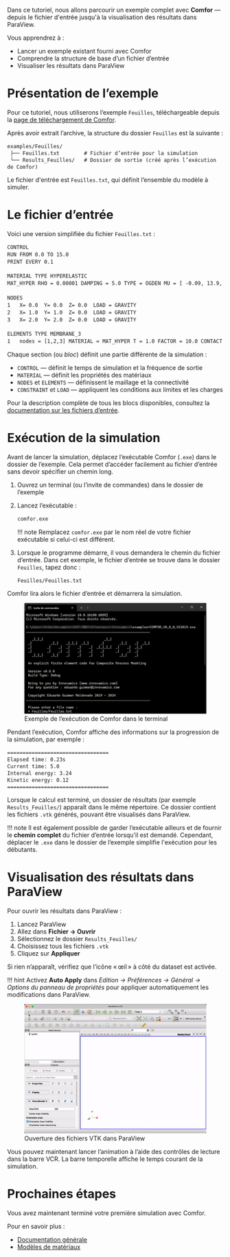Dans ce tutoriel, nous allons parcourir un exemple complet avec **Comfor** — depuis le fichier d'entrée jusqu'à la visualisation des résultats dans ParaView.

Vous apprendrez à :

- Lancer un exemple existant fourni avec Comfor
- Comprendre la structure de base d’un fichier d’entrée
- Visualiser les résultats dans ParaView

# Présentation de l’exemple

Pour ce tutoriel, nous utiliserons l’exemple `Feuilles`, téléchargeable depuis la [page de téléchargement de Comfor](download.md#exemples).

Après avoir extrait l’archive, la structure du dossier `Feuilles` est la suivante :

```text
examples/Feuilles/
 ├── Feuilles.txt        # Fichier d’entrée pour la simulation
 └── Results_Feuilles/   # Dossier de sortie (créé après l’exécution de Comfor)
```

Le fichier d'entrée est `Feuilles.txt`, qui définit l’ensemble du modèle à simuler.

# Le fichier d’entrée

Voici une version simplifiée du fichier `Feuilles.txt` :

```xml
CONTROL
RUN FROM 0.0 TO 15.0
PRINT EVERY 0.1

MATERIAL TYPE HYPERELASTIC
MAT_HYPER RHO = 0.00001 DAMPING = 5.0 TYPE = OGDEN MU = [ -0.09, 13.9, -0.20 ] ALPHA = [ -13.7, 0.10, 5.06 ]

NODES
1	X= 0.0	Y= 0.0	Z= 0.0	LOAD = GRAVITY
2	X= 1.0	Y= 1.0	Z= 0.0	LOAD = GRAVITY
3	X= 2.0	Y= 2.0	Z= 0.0	LOAD = GRAVITY

ELEMENTS TYPE MEMBRANE_3
1	nodes = [1,2,3] MATERIAL = MAT_HYPER T = 1.0 FACTOR = 10.0 CONTACT = EDGE
```

Chaque section (ou *bloc*) définit une partie différente de la simulation :

* `CONTROL` — définit le temps de simulation et la fréquence de sortie
* `MATERIAL` — définit les propriétés des matériaux
* `NODES` et `ELEMENTS` — définissent le maillage et la connectivité
* `CONSTRAINT` et `LOAD` — appliquent les conditions aux limites et les charges

Pour la description complète de tous les blocs disponibles, consultez la [documentation sur les fichiers d’entrée](../docs/preprocessing.md).

# Exécution de la simulation

Avant de lancer la simulation, déplacez l’exécutable Comfor (`.exe`) dans le dossier de l’exemple. Cela permet d’accéder facilement au fichier d’entrée sans devoir spécifier un chemin long.

1. Ouvrez un terminal (ou l’invite de commandes) dans le dossier de l’exemple

2. Lancez l’exécutable :
    ```bash
    comfor.exe
    ```

    !!! note
        Remplacez `comfor.exe` par le nom réel de votre fichier exécutable si celui-ci est différent.

3. Lorsque le programme démarre, il vous demandera le chemin du fichier d’entrée. Dans cet exemple, le fichier d’entrée se trouve dans le dossier `Feuilles`, tapez donc :
    ```text
    Feuilles/Feuilles.txt
    ```

Comfor lira alors le fichier d’entrée et démarrera la simulation.

<figure>
  <img src="../../assets/img/run_comfor.png" alt="Exécution de Comfor dans le terminal">
  <figcaption>Exemple de l’exécution de Comfor dans le terminal</figcaption>
</figure>

Pendant l’exécution, Comfor affiche des informations sur la progression de la simulation, par exemple :

```console
=================================
Elapsed time: 0.23s
Current time: 5.0
Internal energy: 3.24
Kinetic energy: 0.12
=================================
```

Lorsque le calcul est terminé, un dossier de résultats (par exemple `Results_Feuilles/`) apparaît dans le même répertoire. Ce dossier contient les fichiers `.vtk` générés, pouvant être visualisés dans ParaView.

!!! note
    Il est également possible de garder l’exécutable ailleurs et de fournir le **chemin complet** du fichier d’entrée lorsqu’il est demandé.
    Cependant, déplacer le `.exe` dans le dossier de l’exemple simplifie l'exécution pour les débutants.

# Visualisation des résultats dans ParaView

Pour ouvrir les résultats dans ParaView :

1. Lancez ParaView
2. Allez dans **Fichier → Ouvrir**
3. Sélectionnez le dossier `Results_Feuilles/`
4. Choisissez tous les fichiers `.vtk`
5. Cliquez sur **Appliquer**

Si rien n’apparaît, vérifiez que l’icône « œil » à côté du dataset est activée.

!!! hint
    Activez **Auto Apply** dans *Edition → Préférences → Général → Options du panneau de propriétés*
    pour appliquer automatiquement les modifications dans ParaView.

<figure>
  <img src="../../assets/img/open_vtk.gif" alt="Ouverture des fichiers VTK dans ParaView">
  <figcaption>Ouverture des fichiers VTK dans ParaView</figcaption>
</figure>

Vous pouvez maintenant lancer l’animation à l’aide des contrôles de lecture dans la barre VCR.
La barre temporelle affiche le temps courant de la simulation.

# Prochaines étapes

Vous avez maintenant terminé votre première simulation avec Comfor.

Pour en savoir plus :

* [Documentation générale](../docs/overview.md)
* [Modèles de matériaux](../docs/materials.md)
